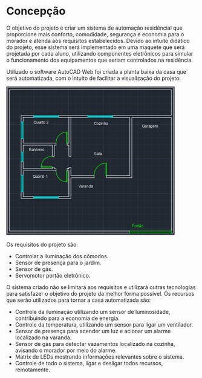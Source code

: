 # Concepção
O objetivo do projeto é criar um sistema de automação residêncial que proporcione mais conforto, comodidade, segurança e economia para o morador e atenda aos requisitos estabelecidos. Devido ao intuito didático do projeto, esse sistema será implementado em uma maquete que será projetada por cada aluno, utilizando componentes eletrônicos para simular o funcionamento dos equipamentos que seriam controlados na residência.

Utilizado o software AutoCAD Web foi criada a planta baixa da casa que será automatizada, com o intuito de facilitar a visualização do projeto:


![Planta Baixa](./Imagens/plantabaixa.PNG)



Os requisitos do projeto são:
* Controlar a iluminação dos cômodos.
* Sensor de presença para o jardim.
* Sensor de gás.
* Servomotor portão eletrônico.

O sistema criado não se limitará aos requisitos e utilizará outras tecnologias para satisfazer o objetivo do projeto da melhor forma possível. Os recursos que serão utilizados para tornar a casa automatizada são:

* Controle da iluminação utilizando um sensor de luminosidade, contribuindo para a economia de energia.
* Controle da temperatura, utilizando um sensor para ligar um ventilador.
* Sensor de presença para acender um luz e acionar um alarme localizado na varanda.
* Sensor de gás para detectar vazamentos localizado na cozinha, avisando o morador por meio do alarme.
* Matrix de LEDs mostrando informações relevantes sobre o sistema.
* Controle de todo o sistema, ligar e desligar todos recursos, remotamente.
